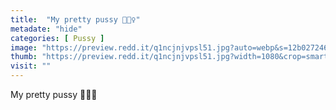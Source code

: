 ```yaml
---
title:  "My pretty pussy 🐻🧘‍♀️"
metadate: "hide"
categories: [ Pussy ]
image: "https://preview.redd.it/q1ncjnjvpsl51.jpg?auto=webp&s=12b027246c0b46d718a93b11058980ce39ddbc0b"
thumb: "https://preview.redd.it/q1ncjnjvpsl51.jpg?width=1080&crop=smart&auto=webp&s=a4704eab7747b09c63b95825d2a45ea03997dc72"
visit: ""
---
```

My pretty pussy 🐻🧘‍♀️
